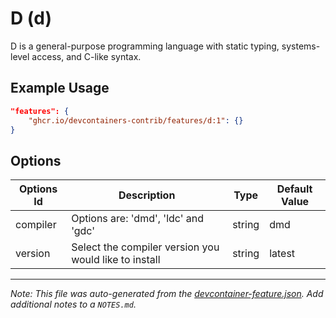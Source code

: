 
# D (d)

D is a general-purpose programming language with static typing, systems-level access, and C-like syntax.

## Example Usage

```json
"features": {
    "ghcr.io/devcontainers-contrib/features/d:1": {}
}
```

## Options

| Options Id | Description | Type | Default Value |
|-----|-----|-----|-----|
| compiler | Options are: 'dmd', 'ldc' and 'gdc' | string | dmd |
| version | Select the compiler version you would like to install | string | latest |



---

_Note: This file was auto-generated from the [devcontainer-feature.json](https://github.com/devcontainers-contrib/features/blob/main/src/d/devcontainer-feature.json).  Add additional notes to a `NOTES.md`._

